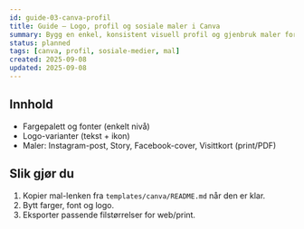 ```yaml
---
id: guide-03-canva-profil
title: Guide – Logo, profil og sosiale maler i Canva
summary: Bygg en enkel, konsistent visuell profil og gjenbruk maler for post, story og cover.
status: planned
tags: [canva, profil, sosiale-medier, mal]
created: 2025-09-08
updated: 2025-09-08
---
```


## Innhold
- Fargepalett og fonter (enkelt nivå)
- Logo-varianter (tekst + ikon)
- Maler: Instagram-post, Story, Facebook-cover, Visittkort (print/PDF)

## Slik gjør du
1. Kopier mal-lenken fra `templates/canva/README.md` når den er klar.
2. Bytt farger, font og logo.
3. Eksporter passende filstørrelser for web/print.

